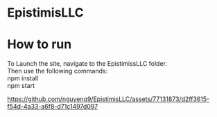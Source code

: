 # EpistimisLLC

# How to run
To Launch the site, navigate to the EpistimissLLC folder.\
Then use the following commands:\
npm install\
npm start

https://github.com/nguyenq9/EpistimisLLC/assets/77131873/d2ff3615-f54d-4a33-a6f8-d71c1497d097

